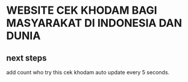 # WEBSITE CEK KHODAM BAGI MASYARAKAT DI INDONESIA DAN DUNIA

## next steps

add count who try this cek khodam auto update every 5 seconds.
